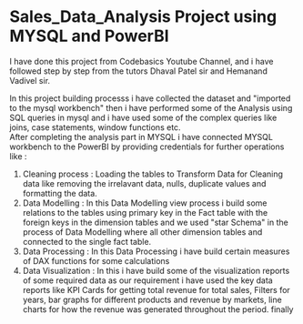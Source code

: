# Sales_Data_Analysis Project using MYSQL and PowerBI

I have done this project from Codebasics Youtube Channel, and i have followed step by step from the tutors Dhaval Patel sir and Hemanand Vadivel sir.

In this project building processs i have collected the dataset and "imported to the mysql workbench" then i have performed some of the Analysis using SQL queries in mysql and i have used some of the complex queries like joins, case statements, window functions etc.                                                                
After completing the analysis part in MYSQL i have connected MYSQL workbench to the PowerBI by providing credentials for further operations like :                                             
1. Cleaning process : Loading the tables to Transform Data for Cleaning data like removing the irrelavant data, nulls, duplicate values and formatting the data.     
2. Data Modelling   : In this Data Modelling view process i build some relations to the tables using primary key in the Fact table with the foreign keys in the                             dimension tables and we used "star Schema" in the process of Data Modelling where all other dimension tables and connected to the single fact                         table.
3. Data Processing  : In this Data Processing i have build certain measures of DAX functions for some calculations
4. Data Visualization    : In this i have build some of the visualization reports of some required data as our requirement i have used the key data reports like KPI                            Cards for getting total revenue for total sales, Filters for years, bar graphs for different products and  revenue by markets, line                                  charts for how the revenue was generated throughout the period.
finally 
